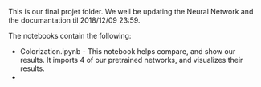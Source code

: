 This is our final projet folder. We well be updating the Neural Network and the documantation til 2018/12/09 23:59.

The notebooks contain the following:
- Colorization.ipynb - This notebook helps compare, and show our results. It imports 4 of our pretrained networks, and visualizes their results.
- 
